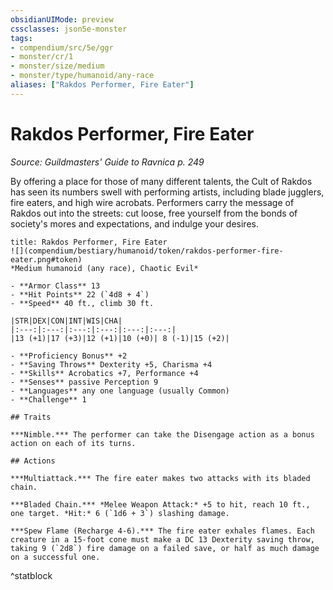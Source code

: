 ```yaml
---
obsidianUIMode: preview
cssclasses: json5e-monster
tags:
- compendium/src/5e/ggr
- monster/cr/1
- monster/size/medium
- monster/type/humanoid/any-race
aliases: ["Rakdos Performer, Fire Eater"]
---
```

# Rakdos Performer, Fire Eater
*Source: Guildmasters' Guide to Ravnica p. 249*  

By offering a place for those of many different talents, the Cult of Rakdos has seen its numbers swell with performing artists, including blade jugglers, fire eaters, and high wire acrobats. Performers carry the message of Rakdos out into the streets: cut loose, free yourself from the bonds of society's mores and expectations, and indulge your desires.

```ad-statblock
title: Rakdos Performer, Fire Eater
![](compendium/bestiary/humanoid/token/rakdos-performer-fire-eater.png#token)
*Medium humanoid (any race), Chaotic Evil*

- **Armor Class** 13 
- **Hit Points** 22 (`4d8 + 4`)
- **Speed** 40 ft., climb 30 ft.

|STR|DEX|CON|INT|WIS|CHA|
|:---:|:---:|:---:|:---:|:---:|:---:|
|13 (+1)|17 (+3)|12 (+1)|10 (+0)| 8 (-1)|15 (+2)|

- **Proficiency Bonus** +2
- **Saving Throws** Dexterity +5, Charisma +4
- **Skills** Acrobatics +7, Performance +4
- **Senses** passive Perception 9
- **Languages** any one language (usually Common)
- **Challenge** 1

## Traits

***Nimble.*** The performer can take the Disengage action as a bonus action on each of its turns.

## Actions

***Multiattack.*** The fire eater makes two attacks with its bladed chain.

***Bladed Chain.*** *Melee Weapon Attack:* +5 to hit, reach 10 ft., one target. *Hit:* 6 (`1d6 + 3`) slashing damage.

***Spew Flame (Recharge 4-6).*** The fire eater exhales flames. Each creature in a 15-foot cone must make a DC 13 Dexterity saving throw, taking 9 (`2d8`) fire damage on a failed save, or half as much damage on a successful one.
```
^statblock